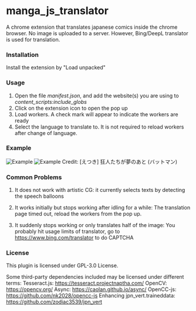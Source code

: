 # manga_js_translator
A chrome extension that translates japanese comics inside the chrome browser. No image is uploaded to a server.
However, Bing/DeepL translator is used for translation.

### Installation
Install the extension by "Load unpacked"

### Usage
1. Open the file *manifest.json*, and add the website(s) you are using to *content_scripts:include_globs* 
2. Click on the extension icon to open the pop up
3. Load workers. A check mark will appear to indicate the workers are ready
4. Select the language to translate to. It is not required to reload workers after change of language.

### Example
![Example](/../gh-pages/doc/example.gif)
![Example](/../gh-pages/doc/example.jpg)
Credit: [えつき] 狂人たちが夢のあと (バットマン)

### Common Problems
1. It does not work with artistic CG: 
it currently selects texts by detecting the speech balloons

2. It works initially but stops working after idling for a while: 
The translation page timed out, reload the workers from the pop up.

3. It suddenly stops working or only translates half of the image:
You probably hit usage limits of translator, go to https://www.bing.com/translator to do CAPTCHA 

### License
This plugin is licensed under GPL-3.0 License.

Some third-party dependencies included may be licensed under different terms:
Tesseract.js: https://tesseract.projectnaptha.com/
OpenCV: https://opencv.org/
Async: https://caolan.github.io/async/
OpenCC-js: https://github.com/nk2028/opencc-js
Enhancing jpn_vert.traineddata: https://github.com/zodiac3539/jpn_vert